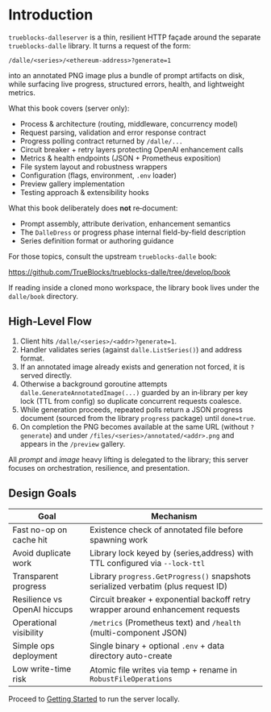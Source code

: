 # Introduction

`trueblocks-dalleserver` is a thin, resilient HTTP façade around the separate
`trueblocks-dalle` library. It turns a request of the form:

```
/dalle/<series>/<ethereum-address>?generate=1
```

into an annotated PNG image plus a bundle of prompt artifacts on disk, while
surfacing live progress, structured errors, health, and lightweight metrics.

What this book covers (server only):

* Process & architecture (routing, middleware, concurrency model)
* Request parsing, validation and error response contract
* Progress polling contract returned by `/dalle/...`
* Circuit breaker + retry layers protecting OpenAI enhancement calls
* Metrics & health endpoints (JSON + Prometheus exposition)
* File system layout and robustness wrappers
* Configuration (flags, environment, `.env` loader)
* Preview gallery implementation
* Testing approach & extensibility hooks

What this book deliberately does **not** re‑document:

* Prompt assembly, attribute derivation, enhancement semantics
* The `DalleDress` or progress phase internal field-by-field description
* Series definition format or authoring guidance

For those topics, consult the upstream `trueblocks-dalle` book:

<https://github.com/TrueBlocks/trueblocks-dalle/tree/develop/book>

If reading inside a cloned mono workspace, the library book lives under the
`dalle/book` directory.

## High‑Level Flow

1. Client hits `/dalle/<series>/<addr>?generate=1`.
2. Handler validates series (against `dalle.ListSeries()`) and address format.
3. If an annotated image already exists and generation not forced, it is served directly.
4. Otherwise a background goroutine attempts `dalle.GenerateAnnotatedImage(...)` guarded by an in‑library per key lock (TTL from config) so duplicate concurrent requests coalesce.
5. While generation proceeds, repeated polls return a JSON progress document (sourced from the library `progress` package) until `done=true`.
6. On completion the PNG becomes available at the same URL (without `?generate`) and under `/files/<series>/annotated/<addr>.png` and appears in the `/preview` gallery.

All *prompt* and *image* heavy lifting is delegated to the library; this server focuses on orchestration, resilience, and presentation.

## Design Goals

| Goal | Mechanism |
|------|-----------|
| Fast no-op on cache hit | Existence check of annotated file before spawning work |
| Avoid duplicate work | Library lock keyed by (series,address) with TTL configured via `--lock-ttl` |
| Transparent progress | Library `progress.GetProgress()` snapshots serialized verbatim (plus request ID) |
| Resilience vs OpenAI hiccups | Circuit breaker + exponential backoff retry wrapper around enhancement requests |
| Operational visibility | `/metrics` (Prometheus text) and `/health` (multi-component JSON) |
| Simple ops deployment | Single binary + optional `.env` + data directory auto-create |
| Low write-time risk | Atomic file writes via temp + rename in `RobustFileOperations` |

Proceed to [Getting Started](./getting-started.md) to run the server locally.
